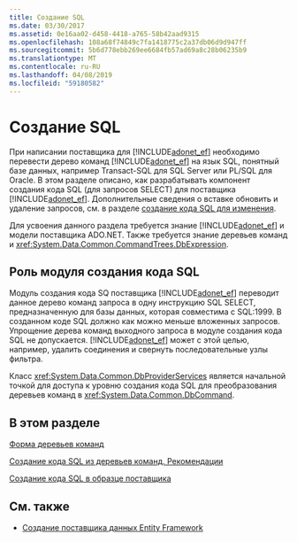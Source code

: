 ```yaml
---
title: Создание SQL
ms.date: 03/30/2017
ms.assetid: 0e16aa02-d458-4418-a765-58b42aad9315
ms.openlocfilehash: 108a68f74849c7fa1418775c2a37db06d9d947ff
ms.sourcegitcommit: 5b6d778ebb269ee6684fb57ad69a8c28b06235b9
ms.translationtype: MT
ms.contentlocale: ru-RU
ms.lasthandoff: 04/08/2019
ms.locfileid: "59180582"
---
```

# <a name="sql-generation"></a>Создание SQL
При написании поставщика для [!INCLUDE[adonet_ef](../../../../../includes/adonet-ef-md.md)] необходимо перевести дерево команд [!INCLUDE[adonet_ef](../../../../../includes/adonet-ef-md.md)] на язык SQL, понятный базе данных, например Transact-SQL для SQL Server или PL/SQL для Oracle. В этом разделе описано, как разрабатывать компонент создания кода SQL (для запросов SELECT) для поставщика [!INCLUDE[adonet_ef](../../../../../includes/adonet-ef-md.md)]. Дополнительные сведения о вставке обновить и удаление запросов, см. в разделе [создание кода SQL для изменения](../../../../../docs/framework/data/adonet/ef/modification-sql-generation.md).  
  
 Для усвоения данного раздела требуется знание [!INCLUDE[adonet_ef](../../../../../includes/adonet-ef-md.md)] и модели поставщика ADO.NET. Также требуется знание деревьев команд и <xref:System.Data.Common.CommandTrees.DbExpression>.  
  
## <a name="the-role-of-the-sql-generation-module"></a>Роль модуля создания кода SQL  
 Модуль создания кода SQ поставщика [!INCLUDE[adonet_ef](../../../../../includes/adonet-ef-md.md)] переводит данное дерево команд запроса в одну инструкцию SQL SELECT, предназначенную для базы данных, которая совместима с SQL:1999. В созданном коде SQL должно как можно меньше вложенных запросов. Упрощение дерева команд выходного запроса в модуле создания кода SQL не допускается. [!INCLUDE[adonet_ef](../../../../../includes/adonet-ef-md.md)] может с этой целью, например, удалить соединения и свернуть последовательные узлы фильтра.  
  
 Класс <xref:System.Data.Common.DbProviderServices> является начальной точкой для доступа к уровню создания кода SQL для преобразования деревьев команд в <xref:System.Data.Common.DbCommand>.  
  
## <a name="in-this-section"></a>В этом разделе  
 [Форма деревьев команд](../../../../../docs/framework/data/adonet/ef/the-shape-of-the-command-trees.md)  
  
 [Создание кода SQL из деревьев команд. Рекомендации](../../../../../docs/framework/data/adonet/ef/generating-sql-from-command-trees-best-practices.md)  
  
 [Создание кода SQL в образце поставщика](../../../../../docs/framework/data/adonet/ef/sql-generation-in-the-sample-provider.md)  
  
## <a name="see-also"></a>См. также

- [Создание поставщика данных Entity Framework](../../../../../docs/framework/data/adonet/ef/writing-an-ef-data-provider.md)
